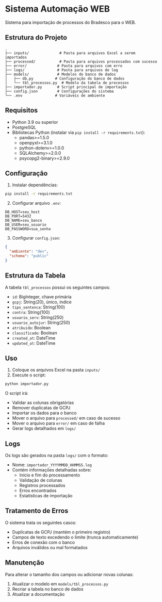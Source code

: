 # Sistema Automação WEB

Sistema para importação de processos do Bradesco para o WEB.

## Estrutura do Projeto

```
.
├── inputs/              # Pasta para arquivos Excel a serem importados
├── processed/           # Pasta para arquivos processados com sucesso
├── error/              # Pasta para arquivos com erro
├── logs/               # Pasta para arquivos de log
├── models/             # Modelos do banco de dados
│   ├── db.py          # Configuração do banco de dados
│   └── tbl_processos.py  # Modelo da tabela de processos
├── importador.py       # Script principal de importação
├── config.json         # Configurações do sistema
└── .env               # Variáveis de ambiente
```

## Requisitos

- Python 3.9 ou superior
- PostgreSQL
- Bibliotecas Python (instalar via `pip install -r requirements.txt`):
  - pandas>=1.5.0
  - openpyxl>=3.1.0
  - python-dotenv>=1.0.0
  - SQLAlchemy>=2.0.0
  - psycopg2-binary>=2.9.0

## Configuração

1. Instalar dependências:

```bash
pip install -r requirements.txt
```

2. Configurar arquivo `.env`:

```
DB_HOST=seu_host
DB_PORT=5432
DB_NAME=seu_banco
DB_USER=seu_usuario
DB_PASSWORD=sua_senha
```

3. Configurar `config.json`:

```json
{
  "ambiente": "dev",
  "schema": "public"
}
```

## Estrutura da Tabela

A tabela `tbl_processos` possui os seguintes campos:

- `id`: BigInteger, chave primária
- `gcpj`: String(20), único, índice
- `tipo_sentenca`: String(100)
- `contra`: String(100)
- `usuario_serv`: String(250)
- `usuario_autojur`: String(250)
- `atribuido`: Boolean
- `classificado`: Boolean
- `created_at`: DateTime
- `updated_at`: DateTime

## Uso

1. Coloque os arquivos Excel na pasta `inputs/`
2. Execute o script:

```bash
python importador.py
```

O script irá:

- Validar as colunas obrigatórias
- Remover duplicatas de GCPJ
- Importar os dados para o banco
- Mover o arquivo para `processed/` em caso de sucesso
- Mover o arquivo para `error/` em caso de falha
- Gerar logs detalhados em `logs/`

## Logs

Os logs são gerados na pasta `logs/` com o formato:

- Nome: `importador_YYYYMMDD_HHMMSS.log`
- Contém informações detalhadas sobre:
  - Início e fim do processamento
  - Validação de colunas
  - Registros processados
  - Erros encontrados
  - Estatísticas de importação

## Tratamento de Erros

O sistema trata os seguintes casos:

- Duplicatas de GCPJ (mantém o primeiro registro)
- Campos de texto excedendo o limite (trunca automaticamente)
- Erros de conexão com o banco
- Arquivos inválidos ou mal formatados

## Manutenção

Para alterar o tamanho dos campos ou adicionar novas colunas:

1. Atualizar o modelo em `models/tbl_processos.py`
2. Recriar a tabela no banco de dados
3. Atualizar a documentação

